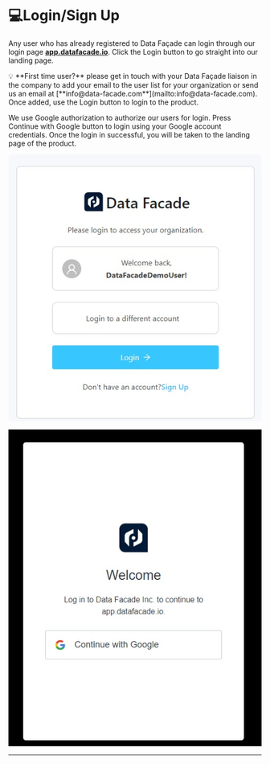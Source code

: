 # 💻Login/Sign Up

Any user who has already registered to Data Façade can login through our login page [**app.datafacade.io**](http://app.datafacade.io/). Click the Login button to go straight into our landing page.

<aside>
💡 **First time user?** please get in touch with your Data Façade liaison in the company to add your email to the user list for your organization or send us an email at [**info@data-facade.com**](mailto:info@data-facade.com). Once added, use the Login button to login to the product.

</aside>

We use Google authorization to authorize our users for login. Press Continue with Google button to login using your Google account credentials. Once the login in successful, you will be taken to the landing page of the product.

![Untitled](https://raw.githubusercontent.com/soumya-df/Documentations/903f167e062be559af1f77d5c1f2b5a5b8df4f90/onboarding/login/Login%20Sign%20Up%20d1dbec7d5c6d4bc484a408613cf9d46b/Untitled.png)

![Untitled](https://raw.githubusercontent.com/soumya-df/Documentations/903f167e062be559af1f77d5c1f2b5a5b8df4f90/onboarding/login/Login%20Sign%20Up%20d1dbec7d5c6d4bc484a408613cf9d46b/Untitled%201.png)

---
